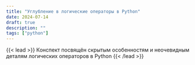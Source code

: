 ```yaml
---
title: "Углубление в логические операторы в Python"
date: 2024-07-14
draft: true
description: ""
tags: ["python"]
---
```


{{< lead >}}
Конспект посвящён скрытым особенностям и неочевидным деталям логических операторов в Python
{{< /lead >}}

